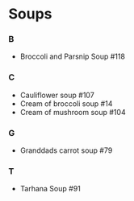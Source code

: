# Soups

### B
- Broccoli and Parsnip Soup #118

### C
- Cauliflower soup #107
- Cream of broccoli soup #14
- Cream of mushroom soup #104

### G
- Granddads carrot soup #79

### T
- Tarhana Soup #91
